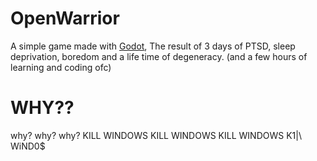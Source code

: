 # OpenWarrior
A simple game made with [Godot](https://github.com/godotengine/godot), The result of 3 days of PTSD, sleep deprivation, boredom and a life time of degeneracy. (and a few hours of learning and coding ofc)

# WHY??
why? why? why? KILL WINDOWS KILL WINDOWS KILL WINDOWS K1|\ WiND0$
